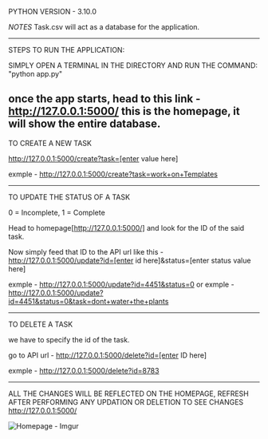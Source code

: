 PYTHON VERSION - 3.10.0

*NOTES*
Task.csv will act as a database for the application.
_________________________________________________________________

STEPS TO RUN THE APPLICATION:

SIMPLY OPEN A TERMINAL IN THE DIRECTORY AND RUN THE COMMAND:
"python app.py"

once the app starts, head to this link - http://127.0.0.1:5000/
this is the homepage, it will show the entire database.
-----------------------------------------------------------------

TO CREATE A NEW TASK 

http://127.0.0.1:5000/create?task=[enter value here]

exmple - http://127.0.0.1:5000/create?task=work+on+Templates

-----------------------------------------------------------------

TO UPDATE THE STATUS OF A TASK

0 = Incomplete, 1 = Complete

Head to homepage[http://127.0.0.1:5000/] and look for the ID of the said task.

Now simply feed that ID to the API url like this -
http://127.0.0.1:5000/update?id=[enter id here]&status=[enter status value here] 

exmple - http://127.0.0.1:5000/update?id=4451&status=0
or
exmple - http://127.0.0.1:5000/update?id=4451&status=0&task=dont+water+the+plants

-----------------------------------------------------------------

TO DELETE A TASK

we have to specify the id of the task.

go to API url - http://127.0.0.1:5000/delete?id=[enter ID here]

exmple - http://127.0.0.1:5000/delete?id=8783

-----------------------------------------------------------------

ALL THE CHANGES WILL BE REFLECTED ON THE HOMEPAGE, REFRESH AFTER PERFORMING ANY UPDATION OR DELETION TO SEE CHANGES
http://127.0.0.1:5000/

![Homepage - Imgur](https://user-images.githubusercontent.com/58478133/217510425-c850674d-ada6-441d-b889-522142f5bbad.png)

